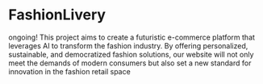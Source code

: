 # FashionLivery
ongoing! This project aims to create a futuristic e-commerce platform that leverages AI to transform the fashion industry. By offering personalized, sustainable, and democratized fashion solutions, our website will not only meet the demands of modern consumers but also set a new standard for innovation in the fashion retail space

